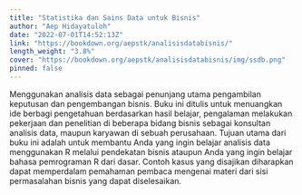 ```yaml
---
title: "Statistika dan Sains Data untuk Bisnis"
author: "Aep Hidayatuloh"
date: "2022-07-01T14:52:13Z"
link: "https://bookdown.org/aepstk/analisisdatabisnis/"
length_weight: "3.8%"
cover: "https://bookdown.org/aepstk/analisisdatabisnis/img/ssdb.png"
pinned: false
---
```


Menggunakan analisis data sebagai penunjang utama pengambilan keputusan dan pengembangan bisnis. Buku ini ditulis untuk menuangkan ide berbagi pengetahuan berdasarkan hasil belajar, pengalaman melakukan pekerjaan dan penelitian di beberapa bidang bisnis sebagai konsultan analisis data, maupun karyawan di sebuah perusahaan. Tujuan utama dari buku ini adalah untuk membantu Anda yang ingin belajar analisis data menggunakan R melalui pendekatan bisnis ataupun Anda yang ingin belajar bahasa pemrograman R dari dasar. Contoh kasus yang disajikan diharapkan dapat memperdalam pemahaman pembaca mengenai materi dari sisi permasalahan bisnis yang dapat diselesaikan.
